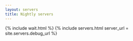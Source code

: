 ```yaml
---
layout: servers
title: Nightly servers
---
```


{% include wait.html %}
{% include servers.html server_url = site.servers.debug_url %}
